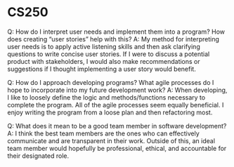# CS250
Q: How do I interpret user needs and implement them into a program? How does creating “user stories” help with this? A: My method for interpreting user needs is to apply active listening skills and then ask clarifying questions to write concise user stories. If I were to discuss a potential product with stakeholders, I would also make recommendations or suggestions if I thought implementing a user story would benefit.

Q: How do I approach developing programs? What agile processes do I hope to incorporate into my future development work? A: When developing, I like to loosely define the logic and methods/functions necessary to complete the program. All of the agile processes seem equally beneficial. I enjoy writing the program from a loose plan and then refactoring most.

Q: What does it mean to be a good team member in software development? A: I think the best team members are the ones who can effectively communicate and are transparent in their work. Outside of this, an ideal team member would hopefully be professional, ethical, and accountable for their designated role.
